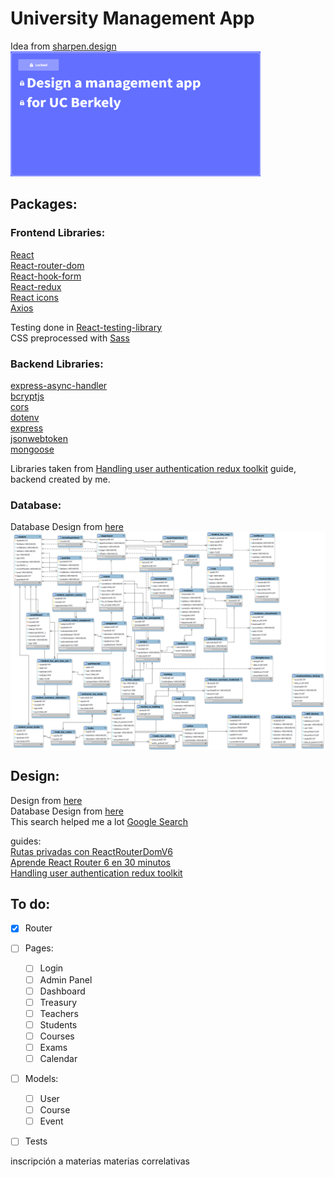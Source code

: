 # University Management App

Idea from [sharpen.design](sharpen.design)  
<img src="./Idea.png" width="400" height="200" alt="Idea from sharpen.design">


## Packages:

### Frontend Libraries:  

[React](https://github.com/facebook/react)    
[React-router-dom](https://github.com/remix-run/react-router)  
[React-hook-form](https://react-hook-form.com/get-started/)  
[React-redux](https://react-redux.js.org/)  
[React icons](https://react-icons.github.io/react-icons/search?q=admi)  
[Axios](https://axios-http.com/)

Testing done in [React-testing-library](https://testing-library.com/docs/react-testing-library/intro/)  
CSS preprocessed with [Sass](https://sass-lang.com/)  

### Backend Libraries:

[express-async-handler](https://github.com/Abazhenov/express-async-handler)  
[bcryptjs](https://github.com/dcodeIO/bcrypt.js)  
[cors](https://github.com/expressjs/cors)  
[dotenv](https://github.com/motdotla/dotenv)  
[express](https://expressjs.com/es/)  
[jsonwebtoken](https://www.npmjs.com/package/jsonwebtoken)  
[mongoose](https://mongoosejs.com/)  

Libraries taken from [Handling user authentication redux toolkit](https://blog.logrocket.com/handling-user-authentication-redux-toolkit/#prerequisites) guide, backend created by me.

### Database:

Database Design from [here](https://www.onomastics.kz/uploads/books/abai-qunanbaevnbXtk.pdf)  
<img src="./RDB design.png" alt="Made by Shelley Bhatnagar" style="display: block; margin: 0 auto;">


## Design:

Design from [here](https://www.sideprojectors.com/project/13673/university-management-systemadminteacherstudent)  
Database Design from [here](https://www.onomastics.kz/uploads/books/abai-qunanbaevnbXtk.pdf)  
This search helped me a lot [Google Search](https://www.google.com/search?q=university+management+system+project&rlz=1C1ONGR_esAR1016AR1016&tbm=isch&sxsrf=AJOqlzUqROKRm6YsvZcQxqxf31gGDIwkaw:1677037853003&source=lnms&sa=X&ved=2ahUKEwjx7YLsnKj9AhW2rJUCHRzgDzUQ_AUoAnoECAoQBA&biw=2560&bih=937&dpr=1#imgrc=iwxUAxrO9jYy9M)  

guides:  
[Rutas privadas con ReactRouterDomV6](https://www.youtube.com/watch?v=tqc8n3odVp0)  
[Aprende React Router 6 en 30 minutos](https://www.youtube.com/watch?v=JNhhdkCuyog)  
[Handling user authentication redux toolkit](https://blog.logrocket.com/handling-user-authentication-redux-toolkit/#prerequisites)



## To do: 

- [X] Router  
- [ ] Pages:  
    - [ ] Login      
    - [ ] Admin Panel    
    - [ ] Dashboard  
    - [ ] Treasury    
    - [ ] Teachers  
    - [ ] Students  
    - [ ] Courses  
    - [ ] Exams  
    - [ ] Calendar  
- [ ] Models:
    - [ ] User    
    - [ ] Course   
    - [ ] Event    
- [ ] Tests  



inscripción a materias
materias correlativas
